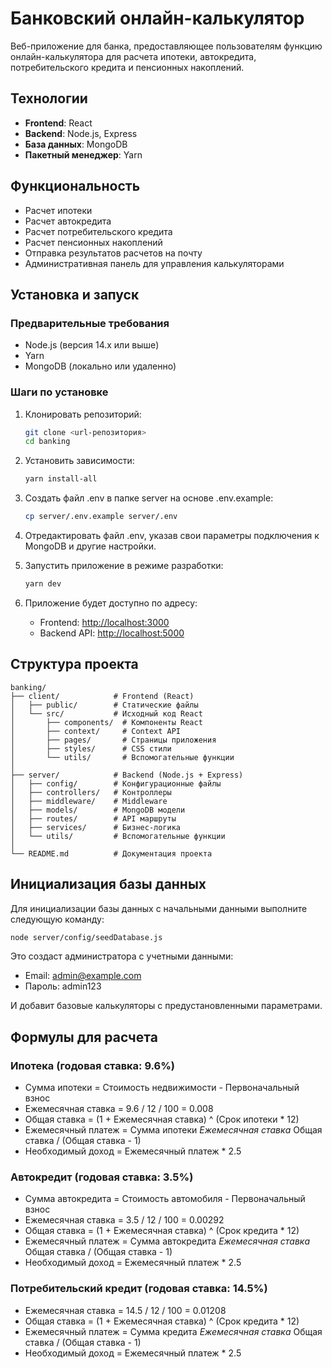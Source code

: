 # Банковский онлайн-калькулятор

Веб-приложение для банка, предоставляющее пользователям функцию онлайн-калькулятора для расчета ипотеки, автокредита, потребительского кредита и пенсионных накоплений.

## Технологии

- **Frontend**: React
- **Backend**: Node.js, Express
- **База данных**: MongoDB
- **Пакетный менеджер**: Yarn

## Функциональность

- Расчет ипотеки
- Расчет автокредита
- Расчет потребительского кредита
- Расчет пенсионных накоплений
- Отправка результатов расчетов на почту
- Административная панель для управления калькуляторами

## Установка и запуск

### Предварительные требования

- Node.js (версия 14.x или выше)
- Yarn
- MongoDB (локально или удаленно)

### Шаги по установке

1. Клонировать репозиторий:

   ```bash
   git clone <url-репозитория>
   cd banking
   ```

2. Установить зависимости:

   ```bash
   yarn install-all
   ```

3. Создать файл .env в папке server на основе .env.example:

   ```bash
   cp server/.env.example server/.env
   ```

4. Отредактировать файл .env, указав свои параметры подключения к MongoDB и другие настройки.

5. Запустить приложение в режиме разработки:

   ```bash
   yarn dev
   ```

6. Приложение будет доступно по адресу:
   - Frontend: <http://localhost:3000>
   - Backend API: <http://localhost:5000>

## Структура проекта

```tree
banking/
├── client/            # Frontend (React)
│   ├── public/        # Статические файлы
│   └── src/           # Исходный код React
│       ├── components/  # Компоненты React
│       ├── context/     # Context API
│       ├── pages/       # Страницы приложения
│       ├── styles/      # CSS стили
│       └── utils/       # Вспомогательные функции
│
├── server/            # Backend (Node.js + Express)
│   ├── config/        # Конфигурационные файлы
│   ├── controllers/   # Контроллеры
│   ├── middleware/    # Middleware
│   ├── models/        # MongoDB модели
│   ├── routes/        # API маршруты
│   ├── services/      # Бизнес-логика
│   └── utils/         # Вспомогательные функции
│
└── README.md          # Документация проекта
```

## Инициализация базы данных

Для инициализации базы данных с начальными данными выполните следующую команду:

```bash
node server/config/seedDatabase.js
```

Это создаст администратора с учетными данными:

- Email: <admin@example.com>
- Пароль: admin123

И добавит базовые калькуляторы с предустановленными параметрами.

## Формулы для расчета

### Ипотека (годовая ставка: 9.6%)

- Сумма ипотеки = Стоимость недвижимости - Первоначальный взнос
- Ежемесячная ставка = 9.6 / 12 / 100 = 0.008
- Общая ставка = (1 + Ежемесячная ставка) ^ (Срок ипотеки * 12)
- Ежемесячный платеж = Сумма ипотеки *Ежемесячная ставка* Общая ставка / (Общая ставка - 1)
- Необходимый доход = Ежемесячный платеж * 2.5

### Автокредит (годовая ставка: 3.5%)

- Сумма автокредита = Стоимость автомобиля - Первоначальный взнос
- Ежемесячная ставка = 3.5 / 12 / 100 = 0.00292
- Общая ставка = (1 + Ежемесячная ставка) ^ (Срок кредита * 12)
- Ежемесячный платеж = Сумма автокредита *Ежемесячная ставка* Общая ставка / (Общая ставка - 1)
- Необходимый доход = Ежемесячный платеж * 2.5

### Потребительский кредит (годовая ставка: 14.5%)

- Ежемесячная ставка = 14.5 / 12 / 100 = 0.01208
- Общая ставка = (1 + Ежемесячная ставка) ^ (Срок кредита * 12)
- Ежемесячный платеж = Сумма кредита *Ежемесячная ставка* Общая ставка / (Общая ставка - 1)
- Необходимый доход = Ежемесячный платеж * 2.5
